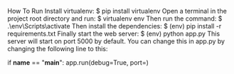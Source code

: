 How To Run
Install virtualenv:
$ pip install virtualenv
Open a terminal in the project root directory and run:
$ virtualenv env
Then run the command:
$ .\env\Scripts\activate
Then install the dependencies:
$ (env) pip install -r requirements.txt
Finally start the web server:
$ (env) python app.py
This server will start on port 5000 by default. You can change this in app.py by changing the following line to this:

if __name__ == "__main__":
    app.run(debug=True, port=<desired port>)
